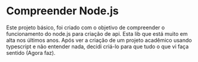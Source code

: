 # Compreender Node.js
Este projeto básico, foi criado com o objetivo de compreender o funcionamento do node.js para criação de api.
Esta lib que está muito em alta nos últimos anos. Após ver a criação de um projeto acadêmico usando typescript e não entender nada,
decidi criá-lo para que tudo o que vi faça sentido (Agora faz).
